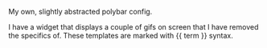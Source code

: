My own, slightly abstracted polybar config.

I have a widget that displays a couple of gifs on screen that I have removed the specifics of. These templates are marked 
with {{ term }} syntax.
